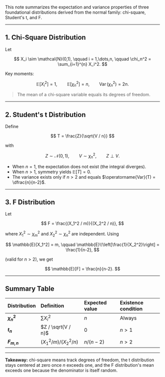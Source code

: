 This note summarizes the expectation and variance properties of three foundational distributions derived from the normal family: chi-square, Student's t, and F.

---

## 1. Chi-Square Distribution

Let

$$
X_i \sim \mathcal{N}(0,1), \qquad i = 1,\dots,n, \qquad \chi_n^2 = \sum_{i=1}^{n} X_i^2.
$$

Key moments:

$$
\mathbb{E}[X_i^2] = 1, \qquad \mathbb{E}[\chi_n^2] = n, \qquad \operatorname{Var}(\chi_n^2) = 2n.
$$

> The mean of a chi-square variable equals its degrees of freedom.

---

## 2. Student's t Distribution

Define

$$
T = \frac{Z}{\sqrt{V / n}}
$$

with

$$
Z \sim \mathcal{N}(0,1), \qquad V \sim \chi_n^2, \qquad Z \perp V.
$$

- When $n = 1$, the expectation does not exist (the integral diverges).
- When $n > 1$, symmetry yields $\mathbb{E}[T] = 0$.
- The variance exists only if $n > 2$ and equals $\operatorname{Var}(T) = \dfrac{n}{n-2}$.

---

## 3. F Distribution

Let

$$
F = \frac{(X_1^2 / m)}{(X_2^2 / n)},
$$

where $X_1^2 \sim \chi_m^2$ and $X_2^2 \sim \chi_n^2$ are independent. Using

$$
\mathbb{E}[X_1^2] = m, \qquad \mathbb{E}\!\left[\frac{1}{X_2^2}\right] = \frac{1}{n-2},
$$

(valid for $n > 2$), we get

$$
\mathbb{E}[F] = \frac{n}{n-2}.
$$

---

## Summary Table

| Distribution | Definition | Expected value | Existence condition |
|:-------------|:-----------|:---------------|:--------------------|
| **$\chi_n^2$** | $\sum X_i^2$ | $n$ | Always |
| **$t_n$** | $Z / \sqrt{V / n}$ | $0$ | $n > 1$ |
| **$F_{m,n}$** | $(X_1^2 / m) / (X_2^2 / n)$ | $n / (n - 2)$ | $n > 2$ |

---

**Takeaway:** chi-square means track degrees of freedom, the t distribution stays centered at zero once $n$ exceeds one, and the F distribution's mean exceeds one because the denominator is itself random.
